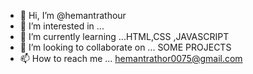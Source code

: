 - 👋 Hi, I’m @hemantrathour
- 👀 I’m interested in ...
- 🌱 I’m currently learning ...HTML,CSS ,JAVASCRIPT
- 💞️ I’m looking to collaborate on ... SOME PROJECTS
- 📫 How to reach me ... hemantrathor0075@gmail.com

<!---
hemantrathour/hemantrathour is a ✨ special ✨ repository because its `README.md` (this file) appears on your GitHub profile.
You can click the Preview link to take a look at your changes.
--->
